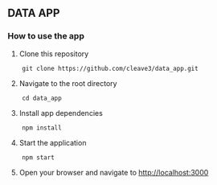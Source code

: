 ## DATA APP

### How to use the app

1.  Clone this repository

```
    git clone https://github.com/cleave3/data_app.git
```

2. Navigate to the root directory

```
    cd data_app
```

3. Install app dependencies

```
    npm install
```

4. Start the application

```
    npm start
```

5. Open your browser and navigate to <a href="http://localhost:3000">http://localhost:3000</a>

